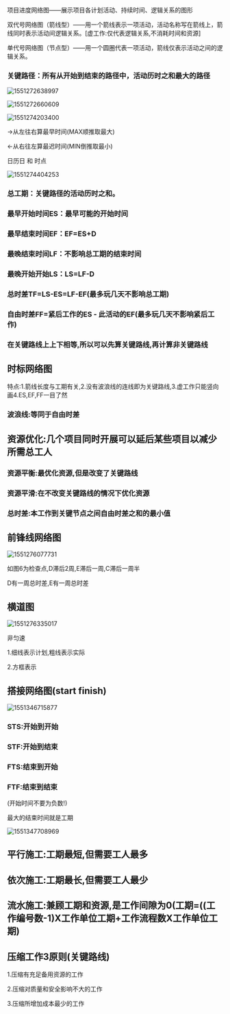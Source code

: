 项目进度网络图——展示项目各计划活动、持续时间、逻辑关系的图形

双代号网络图（箭线型）——用一个箭线表示一项活动，活动名称写在箭线上，箭线同时表示活动间逻辑关系。[虚工作:仅代表逻辑关系,不消耗时间和资源]

单代号网络图（节点型）——用一个圆圈代表一项活动，箭线仅表示活动之间的逻辑关系。

### 关键路径：所有从开始到结束的路径中，活动历时之和最大的路径

![1551272638997](C:\Users\ZeroMax\AppData\Roaming\Typora\typora-user-images\1551272638997.png)

![1551272660609](C:\Users\ZeroMax\AppData\Roaming\Typora\typora-user-images\1551272660609.png)

![1551274203400](C:\Users\ZeroMax\AppData\Roaming\Typora\typora-user-images\1551274203400.png)

→从左往右算最早时间(MAX顺推取最大)

←从右往左算最迟时间(MIN倒推取最小)

日历日 和 时点

![1551274404253](C:\Users\ZeroMax\AppData\Roaming\Typora\typora-user-images\1551274404253.png)

### 总工期：关键路径的活动历时之和。

### 最早开始时间ES：最早可能的开始时间

### 最早结束时间EF：EF=ES+D

### 最晚结束时间LF：不影响总工期的结束时间

### 最晚开始开始LS：LS=LF-D

### 总时差TF=LS-ES=LF-EF(最多玩几天不影响总工期)

### 自由时差FF=紧后工作的ES - 此活动的EF(最多玩几天不影响紧后工作)

### 在关键路线上上下相等,所以可以先算关键路线,再计算非关键路线



## 时标网络图

特点:1.箭线长度与工期有关,2.没有波浪线的连线即为关键路线,3.虚工作只能竖向画4.ES,EF,FF一目了然

### 波浪线:等同于自由时差

## 资源优化:几个项目同时开展可以延后某些项目以减少所需总工人

### 资源平衡:最优化资源,但是改变了关键路线

### 资源平滑:在不改变关键路线的情况下优化资源

### 总时差:本工作到关键节点之间自由时差之和的最小值



## 前锋线网络图

![1551276077731](C:\Users\ZeroMax\AppData\Roaming\Typora\typora-user-images\1551276077731.png)

如图6为检查点,D滞后2周,E滞后一周,C滞后一周半

D有一周总时差,E有一周总时差



## 横道图

![1551276335017](C:\Users\ZeroMax\AppData\Roaming\Typora\typora-user-images\1551276335017.png)

非匀速

1.细线表示计划,粗线表示实际

2.方框表示



## 搭接网络图(start finish)

![1551346715877](C:\Users\ZeroMax\AppData\Roaming\Typora\typora-user-images\1551346715877.png)

### STS:开始到开始

 ### STF:开始到结束

### FTS:结束到开始

### FTF:结束到结束

(开始时间不要为负数!)

最大的结束时间就是工期



![1551347708969](C:\Users\ZeroMax\AppData\Roaming\Typora\typora-user-images\1551347708969.png)

## 平行施工:工期最短,但需要工人最多	

## 依次施工:工期最长,但需要工人最少

## 流水施工:兼顾工期和资源,是工作间隙为0(工期=((工作编号数-1)X工作单位工期+工作流程数X工作单位工期)



## 压缩工作3原则(关键路线)

1.压缩有充足备用资源的工作

2.压缩对质量和安全影响不大的工作

3.压缩所增加成本最少的工作